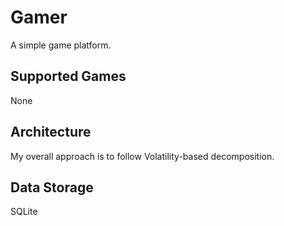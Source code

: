 # Gamer
 A simple game platform.  

## Supported Games
None

## Architecture
My overall approach is to follow Volatility-based decomposition.

## Data Storage
SQLite
